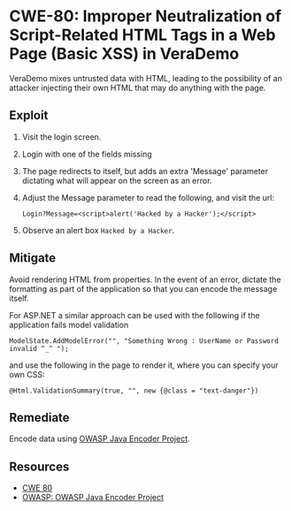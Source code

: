 CWE-80: Improper Neutralization of Script-Related HTML Tags in a Web Page (Basic XSS) in VeraDemo
=================================================================================================

VeraDemo mixes untrusted data with HTML, leading to the possibility of an attacker
injecting their own HTML that may do anything with the page.

Exploit
-------
1. Visit the login screen.
2. Login with one of the fields missing
3. The page redirects to itself, but adds an extra 'Message' parameter dictating what will appear on the screen as an error.
4. Adjust the Message parameter to read the following, and visit the url:

	`Login?Message=<script>alert('Hacked by a Hacker');</script>`
5. Observe an alert box `Hacked by a Hacker`.

Mitigate
--------
Avoid rendering HTML from properties. In the event of an error, dictate the formatting as part of the application so that you can encode the message itself.

For ASP.NET a similar approach can be used with the following if the application fails model validation

`
ModelState.AddModelError("", "Something Wrong : UserName or Password invalid ^_^ ");  
`

and use the following in the page to render it, where you can specify your own CSS:

`
@Html.ValidationSummary(true, "", new {@class = "text-danger"})
`

Remediate
---------
Encode data using [OWASP Java Encoder Project](https://www.owasp.org/index.php/OWASP_Java_Encoder_Project).

Resources
---------
* [CWE 80](https://cwe.mitre.org/data/definitions/80.html)
* [OWASP: OWASP Java Encoder Project](https://www.owasp.org/index.php/OWASP_Java_Encoder_Project)